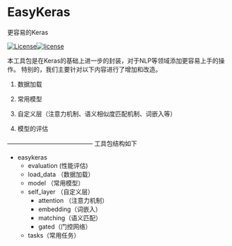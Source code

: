 
# EasyKeras
更容易的Keras



[![License](https://img.shields.io/badge/license-Apache%202-4EB1BA.svg)](https://www.apache.org/licenses/LICENSE-2.0.html)[![license](https://img.shields.io/github/license/mashape/apistatus.svg?maxAge=2592000)](https://github.com/keras-team/keras/blob/master/LICENSE)

本工具包是在Keras的基础上进一步的封装，对于NLP等领域添加更容易上手的操作。
特别的，我们主要针对以下内容进行了增加和改造。

1. 数据加载

2. 常用模型

3. 自定义层（注意力机制、语义相似度匹配机制、词嵌入等）

4. 模型的评估

——————————————
工具包结构如下
- easykeras
  - evaluation (性能评估)
  - load_data （数据加载）
  - model （常用模型）
  - self_layer （自定义层）
    - attention （注意力机制）
    - embedding（词嵌入）
    - matching（语义匹配）
    - gated（门控网络）
  - tasks（常用任务）

